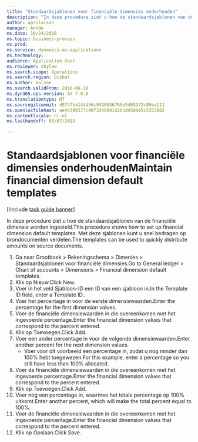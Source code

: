 ```yaml
--- 
title: "Standaardsjablonen voor financiële dimensies onderhouden"
description: "In deze procedure ziet u hoe de standaardsjablonen van de financiële dimensie worden ingesteld."
author: aprilolson
manager: AnnBe
ms.date: 10/24/2016
ms.topic: business-process
ms.prod: 
ms.service: dynamics-ax-applications
ms.technology: 
audience: Application User
ms.reviewer: shylaw
ms.search.scope: Operations
ms.search.region: Global
ms.author: aolson
ms.search.validFrom: 2016-06-30
ms.dyn365.ops.version: AX 7.0.0
ms.translationtype: HT
ms.sourcegitcommit: d9747ba144d56c9410846769e5465372c89ea111
ms.openlocfilehash: ae44399377c4973d4b091d2b3d458de5c5353082
ms.contentlocale: nl-nl
ms.lasthandoff: 08/07/2018

---
```

# <a name="maintain-financial-dimension-default-templates"></a><span data-ttu-id="54aed-103">Standaardsjablonen voor financiële dimensies onderhouden</span><span class="sxs-lookup"><span data-stu-id="54aed-103">Maintain financial dimension default templates</span></span>

[!include [task guide banner](../../includes/task-guide-banner.md)]

<span data-ttu-id="54aed-104">In deze procedure ziet u hoe de standaardsjablonen van de financiële dimensie worden ingesteld.</span><span class="sxs-lookup"><span data-stu-id="54aed-104">This procedure shows how to set up financial dimension default templates.</span></span> <span data-ttu-id="54aed-105">Met deze sjablonen kunt u snel bedragen op brondocumenten verdelen.</span><span class="sxs-lookup"><span data-stu-id="54aed-105">The templates can be used to quickly distribute amounts on source documents.</span></span>

1. <span data-ttu-id="54aed-106">Ga naar Grootboek > Rekeningschema > Dimenies > Standaardsjablonen voor financiële dimensies.</span><span class="sxs-lookup"><span data-stu-id="54aed-106">Go to General ledger > Chart of accounts > Dimensions > Financial dimension default templates.</span></span>
2. <span data-ttu-id="54aed-107">Klik op Nieuw.</span><span class="sxs-lookup"><span data-stu-id="54aed-107">Click New.</span></span>
3. <span data-ttu-id="54aed-108">Voer in het veld Sjabloon-ID een ID van een sjabloon in.</span><span class="sxs-lookup"><span data-stu-id="54aed-108">In the Template ID field, enter a Template ID..</span></span>
4. <span data-ttu-id="54aed-109">Voer het percentage in voor de eerste dimensiewaarden.</span><span class="sxs-lookup"><span data-stu-id="54aed-109">Enter the percentage for the first dimension values.</span></span>
5. <span data-ttu-id="54aed-110">Voer de financiële dimensiewaarden in die overeenkomen met het ingevoerde percentage.</span><span class="sxs-lookup"><span data-stu-id="54aed-110">Enter the financial dimension values that correspond to the percent entered.</span></span>
6. <span data-ttu-id="54aed-111">Klik op Toevoegen.</span><span class="sxs-lookup"><span data-stu-id="54aed-111">Click Add.</span></span>
7. <span data-ttu-id="54aed-112">Voer een ander percentage in voor de volgende dimensiewaarden.</span><span class="sxs-lookup"><span data-stu-id="54aed-112">Enter another percent for the next dimension values.</span></span>
    * <span data-ttu-id="54aed-113">Voer voor dit voorbeeld een percentage in, zodat u nog minder dan 100% hebt toegewezen.</span><span class="sxs-lookup"><span data-stu-id="54aed-113">For this example, enter a percentage so you still have less than 100% allocated.</span></span>  
8. <span data-ttu-id="54aed-114">Voer de financiële dimensiewaarden in die overeenkomen met het ingevoerde percentage.</span><span class="sxs-lookup"><span data-stu-id="54aed-114">Enter the financial dimension values that correspond to the percent entered.</span></span>
9. <span data-ttu-id="54aed-115">Klik op Toevoegen.</span><span class="sxs-lookup"><span data-stu-id="54aed-115">Click Add.</span></span>
10. <span data-ttu-id="54aed-116">Voer nog een percentage in, waarmee het totale percentage op 100% uitkomt.</span><span class="sxs-lookup"><span data-stu-id="54aed-116">Enter another percent, which will make the total percent equal to 100%.</span></span>
11. <span data-ttu-id="54aed-117">Voer de financiële dimensiewaarden in die overeenkomen met het ingevoerde percentage.</span><span class="sxs-lookup"><span data-stu-id="54aed-117">Enter the financial dimension values that correspond to the percent entered.</span></span>
12. <span data-ttu-id="54aed-118">Klik op Opslaan.</span><span class="sxs-lookup"><span data-stu-id="54aed-118">Click Save.</span></span>


